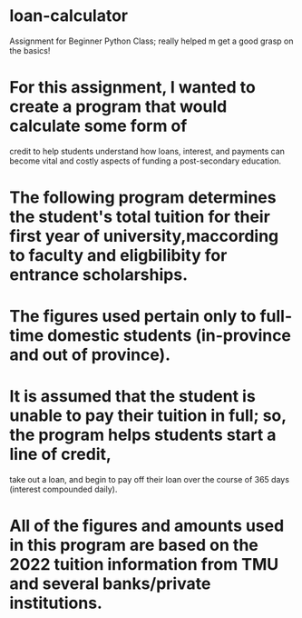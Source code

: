 # loan-calculator
Assignment for Beginner Python Class; really helped m get a good grasp on the basics!

# For this assignment, I wanted to create a program that would calculate some form of 
credit to help students understand how loans, interest, and payments can become vital and costly aspects of funding a post-secondary education. 

# The following program determines the student's total tuition for their first year of university,maccording to faculty and eligbilibity for entrance scholarships. 
# The figures used pertain only to full-time domestic students (in-province and out of province). 

# It is assumed that the student is unable to pay their tuition in full; so, the program helps students start a line of credit, 
take out a loan, and begin to pay off their loan over the course of 365 days (interest compounded daily). 

# All of the figures and amounts used in this program are based on the 2022 tuition information from TMU and several banks/private institutions. 
